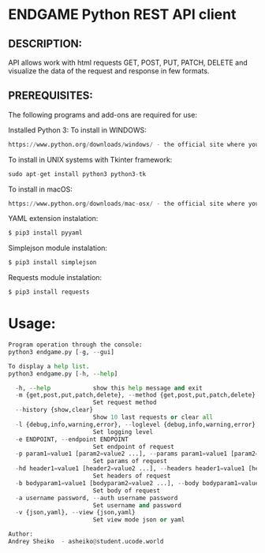 # ENDGAME Python REST API client

## DESCRIPTION:

API allows work with html requests GET, POST, PUT, PATCH, DELETE and visualize the data of the request and response in few formats. 

## PREREQUISITES:

The following programs and add-ons are required for use:

Installed Python 3:
To install in WINDOWS:
```python
https://www.python.org/downloads/windows/ - the official site where you can download.
```
To install in UNIX systems with Tkinter framework:
```python
sudo apt-get install python3 python3-tk
```
To install in macOS:
```python
https://www.python.org/downloads/mac-osx/ - the official site where you can download.
```

YAML extension instalation:
```python
$ pip3 install pyyaml
```
Simplejson module instalation:
```python
$ pip3 install simplejson
```
Requests module instalation:
```python
$ pip3 install requests
```
# Usage:
```python
Program operation through the console:
python3 endgame.py [-g, --gui]

To display a help list.
python3 endgame.py [-h, --help] 

  -h, --help            show this help message and exit
  -m {get,post,put,patch,delete}, --method {get,post,put,patch,delete}
                        Set request method
  --history {show,clear}
                        Show 10 last requests or clear all
  -l {debug,info,warning,error}, --loglevel {debug,info,warning,error}
                        Set logging level
  -e ENDPOINT, --endpoint ENDPOINT
                        Set endpoint of request
  -p param1=value1 [param2=value2 ...], --params param1=value1 [param2=value2 ...]
                        Set params of request
  -hd header1=value1 [header2=value2 ...], --headers header1=value1 [header2=value2 ...]
                        Set headers of request
  -b bodyparam1=value1 [bodyparam2=value2 ...], --body bodyparam1=value1 [bodyparam2=value2 ...]
                        Set body of request
  -a username password, --auth username password
                        Set username and password
  -v {json,yaml}, --view {json,yaml}
                        Set view mode json or yaml

Author: 
Andrey Sheiko  - asheiko@student.ucode.world 



